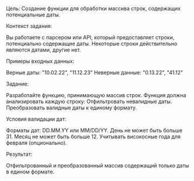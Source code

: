 Цель: Создание функции для обработки массива строк, содержащих потенциальные даты.

Контекст задания:

Вы работаете с парсером или API, который предоставляет строки, потенциально содержащие даты.
Некоторые строки действительно являются датами, другие нет.

Примеры входных данных:

Верные даты: "10.02.22", "11.12.23"
Неверные данные: "0.13.22", "41.12"

Задание:

Разработайте функцию, принимающую массив строк.
Функция должна анализировать каждую строку:
Отфильтровать невалидные даты.
Преобразовать валидные даты к единому формату.

Условия валидации дат:

Форматы дат: DD.MM.YY или MM/DD/YY.
День не может быть больше 31.
Месяц не может быть больше 12.
Учитывать високосные года для февраля (опционально).

Результат:

Отфильтрованный и преобразованный массив содержащий только даты в едином формате.
